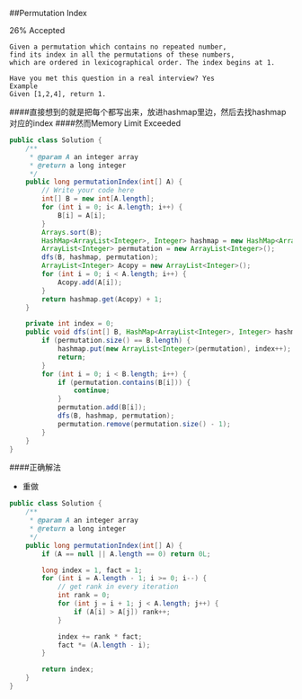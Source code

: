 ##Permutation Index

26% Accepted

	Given a permutation which contains no repeated number,
	find its index in all the permutations of these numbers,
	which are ordered in lexicographical order. The index begins at 1.

	Have you met this question in a real interview? Yes
	Example
	Given [1,2,4], return 1.

####直接想到的就是把每个都写出来，放进hashmap里边，然后去找hashmap对应的index
####然而Memory Limit Exceeded

```java
public class Solution {
    /**
     * @param A an integer array
     * @return a long integer
     */
    public long permutationIndex(int[] A) {
        // Write your code here
        int[] B = new int[A.length];
        for (int i = 0; i< A.length; i++) {
            B[i] = A[i];
        }
        Arrays.sort(B);
        HashMap<ArrayList<Integer>, Integer> hashmap = new HashMap<ArrayList<Integer>, Integer>();
        ArrayList<Integer> permutation = new ArrayList<Integer>();
        dfs(B, hashmap, permutation);
        ArrayList<Integer> Acopy = new ArrayList<Integer>();
        for (int i = 0; i < A.length; i++) {
            Acopy.add(A[i]);
        }
        return hashmap.get(Acopy) + 1;
    }

    private int index = 0;
    public void dfs(int[] B, HashMap<ArrayList<Integer>, Integer> hashmap, ArrayList<Integer> permutation) {
        if (permutation.size() == B.length) {
            hashmap.put(new ArrayList<Integer>(permutation), index++);
            return;
        }
        for (int i = 0; i < B.length; i++) {
            if (permutation.contains(B[i])) {
                continue;
            }
            permutation.add(B[i]);
            dfs(B, hashmap, permutation);
            permutation.remove(permutation.size() - 1);
        }
    }
}
```


####正确解法
- 重做

```java
public class Solution {
    /**
     * @param A an integer array
     * @return a long integer
     */
    public long permutationIndex(int[] A) {
        if (A == null || A.length == 0) return 0L;

        long index = 1, fact = 1;
        for (int i = A.length - 1; i >= 0; i--) {
            // get rank in every iteration
            int rank = 0;
            for (int j = i + 1; j < A.length; j++) {
                if (A[i] > A[j]) rank++;
            }

            index += rank * fact;
            fact *= (A.length - i);
        }

        return index;
    }
}
```

